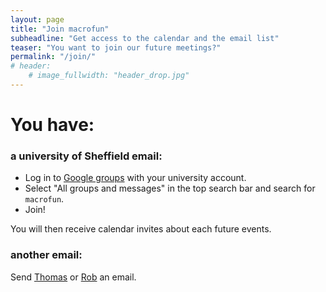 ```yaml
---
layout: page
title: "Join macrofun"
subheadline: "Get access to the calendar and the email list"
teaser: "You want to join our future meetings?"
permalink: "/join/"
# header:
    # image_fullwidth: "header_drop.jpg"
---
```


# You have:

### a university of Sheffield email:

 * Log in to [Google groups](https://groups.google.com/) with your university account.
 * Select "All groups and messages" in the top search bar and search for `macrofun`.
 * Join!

You will then receive calendar invites about each future events. 

### another email:

Send [Thomas](mailto:t.guillerme@sheffield.ac.uk) or [Rob](mailto:rxmacdonald1@sheffield.ac.uk) an email.
